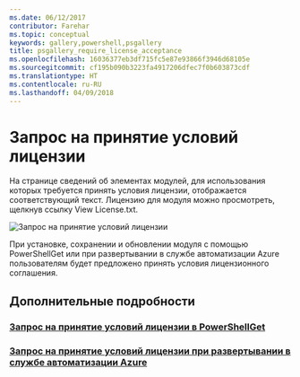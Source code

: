 ```yaml
---
ms.date: 06/12/2017
contributor: Farehar
ms.topic: conceptual
keywords: gallery,powershell,psgallery
title: psgallery_require_license_acceptance
ms.openlocfilehash: 16036377eb3df715fc5e87e93866f3946d68105e
ms.sourcegitcommit: cf195b090b3223fa4917206dfec7f0b603873cdf
ms.translationtype: HT
ms.contentlocale: ru-RU
ms.lasthandoff: 04/09/2018
---
```

<a name="require-license-acceptance"></a>Запрос на принятие условий лицензии
===========================

На странице сведений об элементах модулей, для использования которых требуется принять условия лицензии, отображается соответствующий текст. Лицензию для модуля можно просмотреть, щелкнув ссылку View License.txt.

![Запрос на принятие условий лицензии](Images/RequireLicenseAcceptance.png)

При установке, сохранении и обновлении модуля с помощью PowerShellGet или при развертывании в службе автоматизации Azure пользователям будет предложено принять условия лицензионного соглашения.

## <a name="more-details"></a>Дополнительные подробности
### <a name="require-license-acceptance-in-powershellgetpsgetmodulerequirelicenseacceptancemd"></a>[Запрос на принятие условий лицензии в PowerShellGet](../psget/module/RequireLicenseAcceptance.md)
### <a name="require-license-acceptance-on-deploy-to-azure-automationpsgallerydeploytoazureautomationrequirelicenseacceptancemd"></a>[Запрос на принятие условий лицензии при развертывании в службе автоматизации Azure](psgallery_deploy_to_azure_automation_requireLicenseAcceptance.md)
